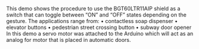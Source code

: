 This demo shows the procedure to use the BGT60LTR11AIP  shield as a switch that can toggle between “ON” and “OFF” states depending on the gesture.
The applications range from: 
•	contactless soap dispenser
•	elevator buttons
•	pedestrian street crossing button
•	subway door opener
In this demo a servo motor was attached to the Arduino which will act as an analog for motor that is placed in automatic doors.
